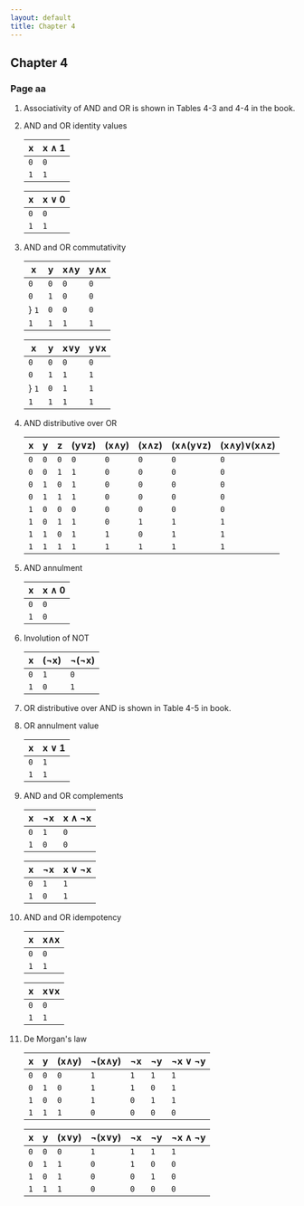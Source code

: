 ```yaml
---
layout: default
title: Chapter 4
---
```


## Chapter 4

### Page aa
1.  Associativity of AND and OR is shown in Tables 4-3 and 4-4 in the book.
2.  AND and OR identity values

    |  x  | x &and; 1 |
    |-----|-----------|
    | `0` |    `0`    |
    | `1` |    `1`    |

    |  x  | x &or; 0  |
    |-----|-----------|
    | `0` |    `0`    |
    | `1` |    `1`    |

3. AND and OR commutativity

    |  x  |  y  | x&and;y | y&and;x |
    |-----|-----|---------|---------|
    | `0` | `0` |   `0`   |   `0`   |
    | `0` | `1` |   `0`   |   `0`   |
    } `1` | `0` |   `0`   |   `0`   |
    | `1` | `1` |   `1`   |   `1`   |

    |  x  |  y  | x&or;y  | y&or;x  |
    |-----|-----|---------|---------|
    | `0` | `0` |   `0`   |   `0`   |
    | `0` | `1` |   `1`   |   `1`   |
    } `1` | `0` |   `1`   |   `1`   |
    | `1` | `1` |   `1`   |   `1`   |

4. AND distributive over OR

    |  x  |  y  |  z  | (y&or;z) | (x&and;y) | (x&and;z) | (x&and;(y&or;z) | (x&and;y)&or;(x&and;z) |
    |-----|-----|-----|----------|-----------|-----------|-----------------|------------------------|
    | `0` | `0` | `0` |   `0`    |    `0`    |    `0`    |     `0`         |           `0`          |    
    | `0` | `0` | `1` |   `1`    |    `0`    |    `0`    |     `0`         |           `0`          |
    | `0` | `1` | `0` |   `1`    |    `0`    |    `0`    |     `0`         |           `0`          |
    | `0` | `1` | `1` |   `1`    |    `0`    |    `0`    |     `0`         |           `0`          |
    | `1` | `0` | `0` |   `0`    |    `0`    |    `0`    |     `0`         |           `0`          |
    | `1` | `0` | `1` |   `1`    |    `0`    |    `1`    |     `1`         |           `1`          |
    | `1` | `1` | `0` |   `1`    |    `1`    |    `0`    |     `1`         |           `1`          |
    | `1` | `1` | `1` |   `1`    |    `1`    |    `1`    |     `1`         |           `1`          |


5. AND annulment

    |  x  | x &and; 0 |
    |-----|-----------|
    | `0` |    `0`    |
    | `1` |    `0`    |
  
6. Involution of NOT
   
    |  x  | (&not;x) | &not;(&not;x) |
    |-----|----------|---------------|
    | `0` |    `1`   |      `0`      |
    | `1` |    `0`   |      `1`      |

7. OR distributive over AND is shown in Table 4-5 in book.

8. OR annulment value

    |  x  | x &or; 1  |
    |-----|-----------|
    | `0` |    `1`    |
    | `1` |    `1`    |

9.  AND and OR complements

    |  x  | &not;x | x &and; &not;x |
    |-----|--------|----------------|
    | `0` |  `1`   |      `0`       |
    | `1` |  `0`   |      `0`       |

    |  x  | &not;x | x &or; &not;x |
    |-----|--------|----------------|
    | `0` |  `1`   |      `1`       |
    | `1` |  `0`   |      `1`       |

10. AND and OR idempotency

    |  x  | x&and;x |
    |-----|---------|
    | `0` |   `0`   |
    | `1` |   `1`   |

    |  x  | x&or;x  |
    |-----|---------|
    | `0` |   `0`   |
    | `1` |   `1`   |

11. De Morgan's law

    |  x  |  y  |  (x&and;y)  | &not;(x&and;y) | &not;x | &not;y | &not;x &or; &not;y |
    |-----|-----|-------------|----------------|--------|--------|--------------------|
    | `0` | `0` |     `0`     |      `1`       |   `1`  |   `1`  |       `1`          |    
    | `0` | `1` |     `0`     |      `1`       |   `1`  |   `0`  |       `1`          |
    | `1` | `0` |     `0`     |      `1`       |   `0`  |   `1`  |       `1`          |
    | `1` | `1` |     `1`     |      `0`       |   `0`  |   `0`  |       `0`          |

    |  x  |  y  |  (x&or;y)  | &not;(x&or;y) | &not;x | &not;y | &not;x &and; &not;y |
    |-----|-----|------------|---------------|--------|--------|---------------------|
    | `0` | `0` |     `0`    |      `1`      |   `1`  |   `1`  |        `1`          |    
    | `0` | `1` |     `1`    |      `0`      |   `1`  |   `0`  |        `0`          |
    | `1` | `0` |     `1`    |      `0`      |   `0`  |   `1`  |        `0`          |
    | `1` | `1` |     `1`    |      `0`      |   `0`  |   `0`  |        `0`          |

